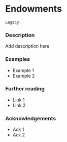 # Endowments

`Legacy`

### Description

Add description here

### Examples

- Example 1
- Example 2

### Further reading

- Link 1
- Link 2

### Acknowledgements

- Ack 1
- Ack 2
